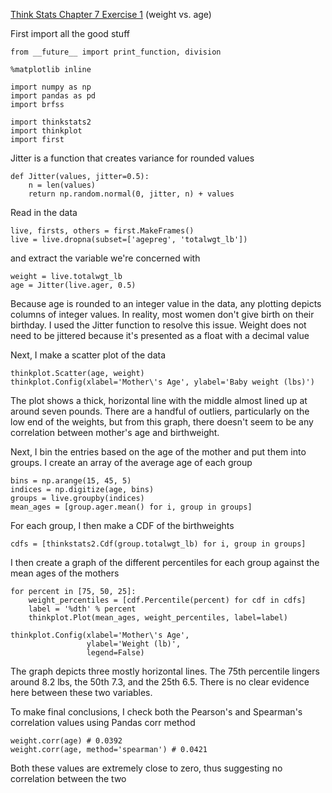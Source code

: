 [Think Stats Chapter 7 Exercise 1](http://greenteapress.com/thinkstats2/html/thinkstats2008.html#toc70) (weight vs. age)

First import all the good stuff
```
from __future__ import print_function, division

%matplotlib inline

import numpy as np
import pandas as pd
import brfss

import thinkstats2
import thinkplot
import first
```
Jitter is a function that creates variance for rounded values
```
def Jitter(values, jitter=0.5):
    n = len(values)
    return np.random.normal(0, jitter, n) + values
```
Read in the data
```
live, firsts, others = first.MakeFrames()
live = live.dropna(subset=['agepreg', 'totalwgt_lb'])
```
and extract the variable we're concerned with
```
weight = live.totalwgt_lb
age = Jitter(live.ager, 0.5)
```
Because age is rounded to an integer value in the data, any plotting depicts columns of integer values. In reality, most women don't give birth on their birthday. I used the Jitter function to resolve this issue. Weight does not need to be jittered because it's presented as a float with a decimal value  
  
Next, I make a scatter plot of the data
```
thinkplot.Scatter(age, weight)
thinkplot.Config(xlabel='Mother\'s Age', ylabel='Baby weight (lbs)')
```
The plot shows a thick, horizontal line with the middle almost lined up at around seven pounds. There are a handful of outliers, particularly on the low end of the weights, but from this graph, there doesn't seem to be any correlation between mother's age and birthweight.  
  
Next, I bin the entries based on the age of the mother and put them into groups. I create an array of the average age of each group
```
bins = np.arange(15, 45, 5)
indices = np.digitize(age, bins)
groups = live.groupby(indices)
mean_ages = [group.ager.mean() for i, group in groups]
```
For each group, I then make a CDF of the birthweights
```
cdfs = [thinkstats2.Cdf(group.totalwgt_lb) for i, group in groups]
```
I then create a graph of the different percentiles for each group against the mean ages of the mothers
```
for percent in [75, 50, 25]:
    weight_percentiles = [cdf.Percentile(percent) for cdf in cdfs]
    label = '%dth' % percent
    thinkplot.Plot(mean_ages, weight_percentiles, label=label)
    
thinkplot.Config(xlabel='Mother\'s Age',
                 ylabel='Weight (lb)',
                 legend=False)
```
The graph depicts three mostly horizontal lines. The 75th percentile lingers around 8.2 lbs, the 50th 7.3, and the 25th 6.5. There is no clear evidence here between these two variables.  
  
To make final conclusions, I check both the Pearson's and Spearman's correlation values using Pandas corr method
```
weight.corr(age) # 0.0392
weight.corr(age, method='spearman') # 0.0421
```
Both these values are extremely close to zero, thus suggesting no correlation between the two
